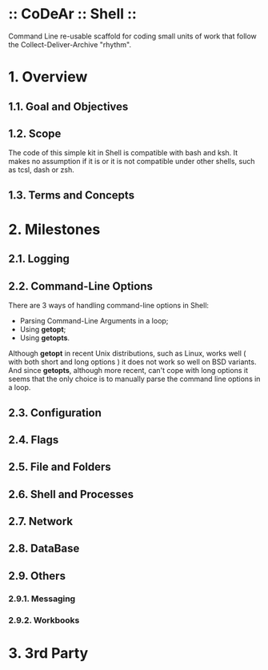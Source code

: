 :: CoDeAr :: Shell ::
=====================

Command Line re-usable scaffold for coding small units of work that follow the Collect-Deliver-Archive "rhythm".

# 1. Overview

## 1.1. Goal and Objectives

## 1.2. Scope

The code of this simple kit in Shell is compatible with bash and ksh. It makes no assumption if it is or it is not compatible under other shells, such as tcsl, dash or zsh.

## 1.3. Terms and Concepts

# 2. Milestones

## 2.1. Logging

## 2.2. Command-Line Options

There are 3 ways of handling command-line options in Shell:

- Parsing Command-Line Arguments in a loop;
- Using **getopt**;
- Using **getopts**.

Although **getopt** in recent Unix distributions, such as Linux, works well ( with both short and long options ) it does not work so well on BSD variants. And since **getopts**, although more recent, can't cope with long options it seems that the only choice is to manually parse the command line options in a loop.

## 2.3. Configuration

## 2.4. Flags

## 2.5. File and Folders

## 2.6. Shell and Processes

## 2.7. Network

## 2.8. DataBase

## 2.9. Others

### 2.9.1. Messaging

### 2.9.2. Workbooks

# 3. 3rd Party
